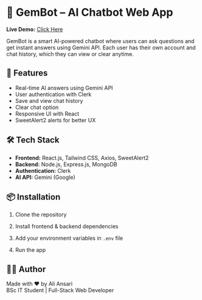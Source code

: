 # 🤖 GemBot – AI Chatbot Web App

**Live Demo:** [Click Here](https://gembot-dev.onrender.com/)

GemBot is a smart AI-powered chatbot where users can ask questions and get instant answers using Gemini API. Each user has their own account and chat history, which they can view or clear anytime.

## 🔧 Features

- Real-time AI answers using Gemini API
- User authentication with Clerk
- Save and view chat history
- Clear chat option
- Responsive UI with React
- SweetAlert2 alerts for better UX

## 🛠 Tech Stack

- **Frontend:** React.js, Tailwind CSS, Axios, SweetAlert2
- **Backend:** Node.js, Express.js, MongoDB
- **Authentication:** Clerk
- **AI API:** Gemini (Google)

## 📦 Installation

1. Clone the repository

2. Install frontend & backend dependencies

3. Add your environment variables in `.env` file

4. Run the app

## 🙋‍♂️ Author

Made with ❤️ by Ali Ansari  
BSc IT Student | Full-Stack Web Developer
